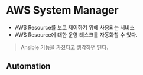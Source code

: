# AWS System Manager
* AWS Resource를 보고 제어하기 위해 사용되는 서비스
* AWS Resource에 대한 운영 테스크를 자동화할 수 있다.
> Ansible 기능을 가졌다고 생각하면 된다.

## Automation



                                                                                            






